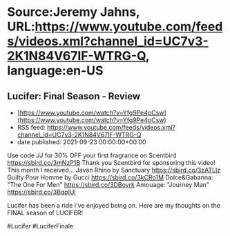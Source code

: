 # Source:Jeremy Jahns, URL:https://www.youtube.com/feeds/videos.xml?channel_id=UC7v3-2K1N84V67IF-WTRG-Q, language:en-US

## Lucifer: Final Season - Review
 - [https://www.youtube.com/watch?v=Yfg9Pe4pCsw](https://www.youtube.com/watch?v=Yfg9Pe4pCsw)
 - RSS feed: https://www.youtube.com/feeds/videos.xml?channel_id=UC7v3-2K1N84V67IF-WTRG-Q
 - date published: 2021-09-23 00:00:00+00:00

Use code JJ for 30% OFF your first fragrance on Scentbird https://sbird.co/3mNzP1B 
Thank you Scentbird for sponsoring this video!
This month I received... 
Javan Rhino by Sanctuary https://sbird.co/3zATLIz 
Guilty Pour Homme  by Gucci https://sbird.co/3kCRo1M 
Dolce&Gabanna: "The One For Men" https://sbird.co/3DBoyrk 
Amouage: "Journey Man" https://sbird.co/3BqpIUl  

Lucifer has been a ride I've enjoyed being on. Here are my thoughts on the FINAL season of LUCIFER!

#Lucifer #LuciferFinale

